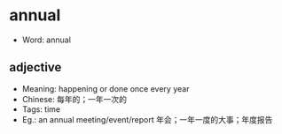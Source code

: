 # annual

- Word: annual

## adjective

- Meaning: happening or done once every year
- Chinese: 每年的；一年一次的
- Tags: time
- Eg.: an annual meeting/event/report 年会；一年一度的大事；年度报告

